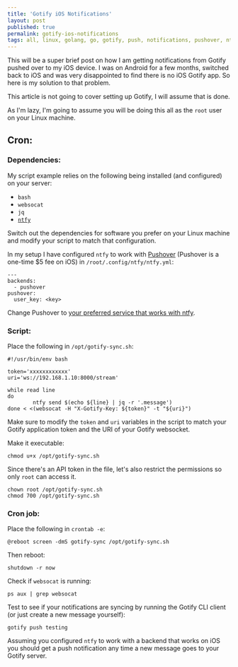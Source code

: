 ```yaml
---
title: 'Gotify iOS Notifications'
layout: post
published: true
permalink: gotify-ios-notifications
tags: all, linux, golang, go, gotify, push, notifications, pushover, ntfy
---
```


This will be a super brief post on how I am getting notifications from Gotify pushed over to my iOS device. I was on Android for a few months, switched back to iOS and was very disappointed to find there is no iOS Gotify app. So here is my solution to that problem.

This article is not going to cover setting up Gotify, I will assume that is done.

As I'm lazy, I'm going to assume you will be doing this all as the `root` user on your Linux machine.

## Cron:

### Dependencies:

My script example relies on the following being installed (and configured) on your server:
- `bash`
- `websocat`
- `jq`
- [`ntfy`](https://github.com/dschep/ntfy)

Switch out the dependencies for software you prefer on your Linux machine and modify your script to match that configuration.

In my setup I have configured `ntfy` to work with [Pushover](https://pushover.net) (Pushover is a one-time $5 fee on iOS) in `/root/.config/ntfy/ntfy.yml`:

```
---
backends:
  - pushover
pushover:
  user_key: <key>
```

Change Pushover to [your preferred service that works with ntfy](https://github.com/dschep/ntfy#backends).

### Script:

Place the following in `/opt/gotify-sync.sh`:

```
#!/usr/bin/env bash

token='xxxxxxxxxxxx'
uri='ws://192.168.1.10:8000/stream'

while read line
do
        ntfy send $(echo ${line} | jq -r '.message')
done < <(websocat -H "X-Gotify-Key: ${token}" -t "${uri}")
```

Make sure to modify the `token` and `uri` variables in the script to match your Gotify application token and the URI of your Gotify websocket.

Make it executable:

```
chmod u+x /opt/gotify-sync.sh
```

Since there's an API token in the file, let's also restrict the permissions so only `root` can access it.

```
chown root /opt/gotify-sync.sh
chmod 700 /opt/gotify-sync.sh
```

### Cron job:

Place the following in `crontab -e`:

```
@reboot screen -dmS gotify-sync /opt/gotify-sync.sh
```

Then reboot:

```
shutdown -r now
```

Check if `websocat` is running:

```
ps aux | grep websocat
```

Test to see if your notifications are syncing by running the Gotify CLI client (or just create a new message yourself):

```
gotify push testing
```

Assuming you configured `ntfy` to work with a backend that works on iOS you should get a push notification any time a new message goes to your Gotify server.
